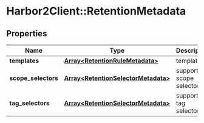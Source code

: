 # Harbor2Client::RetentionMetadata

## Properties
Name | Type | Description | Notes
------------ | ------------- | ------------- | -------------
**templates** | [**Array&lt;RetentionRuleMetadata&gt;**](RetentionRuleMetadata.md) | templates | [optional] 
**scope_selectors** | [**Array&lt;RetentionSelectorMetadata&gt;**](RetentionSelectorMetadata.md) | supported scope selectors | [optional] 
**tag_selectors** | [**Array&lt;RetentionSelectorMetadata&gt;**](RetentionSelectorMetadata.md) | supported tag selectors | [optional] 


